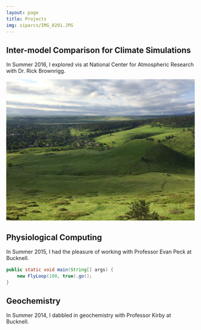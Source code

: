 ```yaml
---
layout: page
title: Projects
img: siparcs/IMG_0291.JPG
---
```


## Inter-model Comparison for Climate Simulations

In Summer 2016, I explored vis at National Center for Atmospheric Research with Dr. Rick Brownrigg.

![](assets/img/siparcs/IMG_0291.JPG)

## Physiological Computing

In Summer 2015, I had the pleasure of working with Professor Evan Peck at Bucknell.


```java
public static void main(String[] args) {
    new FlyLoop(100, true).go();
}
```



## Geochemistry

In Summer 2014, I dabbled in geochemistry with Professor Kirby at Bucknell.
<!--
<a data-flickr-embed="true" data-header="true" data-footer="true"  href="https://www.flickr.com/photos/129812591@N04/albums/72157658162823553" title="Explore Grad Studies 2015"><img src="https://farm1.staticflickr.com/707/22539478472_ff10b751dd_z.jpg" width="640" height="427" alt="Explore Grad Studies 2015"></a><script async src="//embedr.flickr.com/assets/client-code.js" charset="utf-8"></script>
-->
